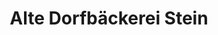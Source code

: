 ---
title: "Alte Dorfbäckerei Stein"
url: /probsteierhagen/alte-dorfbaeckerei-stein/
shop: Bäckerei
---